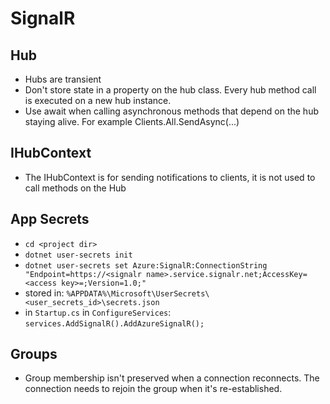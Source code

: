# SignalR

## Hub
* Hubs are transient
* Don't store state in a property on the hub class. Every hub method call is executed on a new hub instance.
* Use await when calling asynchronous methods that depend on the hub staying alive. For example Clients.All.SendAsync(...)

## IHubContext
* The IHubContext is for sending notifications to clients, it is not used to call methods on the Hub

## App Secrets
* `cd <project dir>`
* `dotnet user-secrets init`
* `dotnet user-secrets set Azure:SignalR:ConnectionString "Endpoint=https://<signalr name>.service.signalr.net;AccessKey=<access key>=;Version=1.0;"`
* stored in: `%APPDATA%\Microsoft\UserSecrets\<user_secrets_id>\secrets.json`
* in `Startup.cs` in `ConfigureServices`: `services.AddSignalR().AddAzureSignalR();`

## Groups
* Group membership isn't preserved when a connection reconnects. The connection needs to rejoin the group when it's re-established.